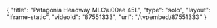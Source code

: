 {
    "title": "Patagonia Headway MLC\u00ae 45L",
    "type": "solo",
    "layout": "iframe-static",
    "videoId": "87551333",
    "url": "\/tvpembed\/87551333"
}